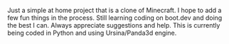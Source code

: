 Just a simple at home project that is a clone of Minecraft. I hope to add a few fun things in the process. Still learning coding on boot.dev and doing the best I can. Always appreciate suggestions and help. This is currently being coded in Python and using Ursina/Panda3d engine.

